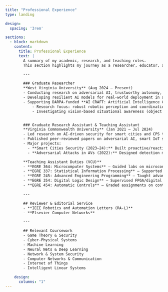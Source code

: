 ```yaml
---
title: "Professional Experience"
type: landing

design:
  spacing: '3rem'

sections:
  - block: markdown
    content:
      title: Professional Experience
      text: |
        A summary of my academic, research, and teaching roles.  
        This section highlights my journey as a researcher, educator, and practitioner in AI, cybersecurity, CPS, and autonomous vehicles.  

        ---

        ### Graduate Researcher  
        **West Virginia University** (Aug 2024 – Present)  
        - Conducting research on adversarial AI, trustworthy autonomy, and CPS security.  
        - Developing resilient AI models for real-world deployment in autonomous vehicles.  
        - Supporting DARPA-funded **AI CRAFT: Artificial Intelligence Cybersecurity Readiness and Future Training** (US DoD, DARPA, 2024–26), focused on resilient AI and cybersecurity for robotics (Duckietown).  
            - Research focus: robust robotic perception and coordination in adversarial environments.  
            - Investigating vision-based situational awareness (object detection, semantic segmentation, LiDAR-camera fusion).  


        ### Graduate Research Assistant & Teaching Assistant  
        **Virginia Commonwealth University** (Jan 2021 – Jul 2024)  
        - Led research on AI-driven security for smart cities and CPS testbeds (OpenCyberCity).  
        - Published peer-reviewed papers on adversarial AI, smart IoT systems, and game-theoretic cybersecurity.  
        - Major projects:  
          - **Smart Cities Security (2023–24):** Built proactive/reactive runtime monitoring and intrusion response agents under cyberattacks.  
          - **Adversarial Attacks in AVs (2022):** Designed detection models for DNN-based maneuver classifiers under adversarial BSM perturbations in AV.  

        **Teaching Assistant Duties (VCU)**  
        - **EGRE 364: Microcomputer Systems** – Guided labs on microcontrollers, USART comms, stepper motors, and line-following robots.  
        - **EGRE 337: Statistical Information Processing** – Supported exercises on probability distributions and statistical modeling, linking to ML probabilistic methods.  
        - **EGRE 245: Advanced Engineering Programming** – Taught advanced C programming with pointers, structures, linked lists, stacks, and binary search.  
        - **EGRE 354: Digital Logic Design** – Supervised FPGA/digital circuit design labs in Vivado.  
        - **EGRE 454: Automatic Controls** – Graded assignments on control stability and pole-zero analysis.  

        ---

        ## Reviewer & Editorial Service  
        - **IEEE Robotics and Automation Letters (RA-L)**  
        - **Elsevier Computer Networks**  

        ---

        ## Relevant Coursework  
        - Game Theory & Security  
        - Cyber-Physical Systems  
        - Machine Learning  
        - Neural Nets & Deep Learning  
        - Network & System Security  
        - Computer Networks & Communication  
        - Internet of Things  
        - Intelligent Linear Systems  

    design:
      columns: "1"
---
```

